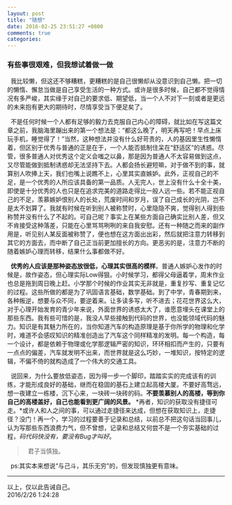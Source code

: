 ```yaml
---
layout: post
title: "随想"
date: 2016-02-25 23:51:27 +0800
comments: true
categories: 
---
```


### 有些事很艰难，但我想试着做一做

&nbsp;&nbsp;我比较懒，但这还不够糟糕，更糟糕的是自己很懒却从没意识到自己懒。把一切的懒惰、懈怠当做是自己享受生活的一种方式。或许是很多时候，自己都不觉得情况有多严峻，其实缘于对自己的要求低、期望低，当一个人不对下一刻或者是更远的未来抱有更大的期待时，尽情享受当下便足矣了。

<!--more-->

&nbsp;&nbsp;不是任何时候一个人都有足够的毅力去克服自己内心的障碍，就比如在写这篇文章之前，我脑海里蹦出来的第一个想法是：“都这么晚了，明天再写吧！早点上床玩手机，睡觉得了！”当然，这种想法并没有什么好苛责的，人的基因里生性懒惰着，但区别于优秀与普通的正是在于，一个人能否抵制住呆在“舒适区”的诱惑。尽管，很多普通人对优秀这个定义会嗤之以鼻，那是因为普通人不太容易做到这点，又尽管能做到抵制诱惑却无法坚持下去。人都会扬长避短嘛，对于做不到的事，就算别人吹捧上天，我们也嘴上说瞧不上，心里其实直嫉妒。此外，正视自己的不足，是一个优秀的人所应该具备的第一品质。人无完人，世上没有什么十全十美，即使是十分优秀的人也只是在追求完美的道路走得比一般人远一些。若不能正视自己的不足，羡慕嫉妒恨别人的长处，荒废时间和岁月，误了自己成长的光阴，岂不是太不划算了。我就有时候在听到别人被称赞时，心里隐隐不爽，觉得别人得到些称赞并没有什么了不起的。可自己呢？事实上在某些方面自己确实比别人差，但又不肯接受这种落差，只能在心里骂骂咧咧的来自我安慰。还有一种随之而来的副作用是，听见别人某反面被称赞了，便也想在这方面出出彩，然后就把注意力转移到其它的方面去，而中断了自己正当前更加擅长的方向。更恶劣的是，注意力不断的随着嫉妒心理而转移，结果什么事都做不好。

&nbsp;&nbsp;**优秀的人应该是那种姿态放很低，心理其实很高的模样**。普通人嫉妒心发作的时候是，故作姿态，但心理实际Low得狠。小时候学习，都得父母逼着学，周末作业也总是拖到周日晚上赶。小学那个时候的作业其实无非就是，重复抄写、重复记忆的过程。这些所做的都是为了巩固语言基础，数学基础。到了中学，青春期到来，各种叛逆，想要与众不同，要逆着来。让多读多写，听不进去；花花世界这么大，对于心理开始发育的青少年来说，外面世界的诱惑太大了，谁愿意埋头在课堂上的那些东西。我有些可惜的是，我没人早些接触到代码的世界，也没能领域代码的魅力。知识是有其魅力所在的，当你知道汽车的构造原理是基于你所学的物理和化学时，难道不会感叹知识的精准创造出了汽车这个同样精准的发明。每一个构造，每一个设计，都是依赖于物理或化学那逻辑严密的知识，环环相扣而产生的，只要有一点点的偏差，汽车就发明不出来，而世界就是这么巧妙，一堆知识，按特定的逻辑，不偏不倚的就构造成了一个伟大的交通工具。

&nbsp;&nbsp;说回来，为什么要放低姿态，因为得一步一个脚印，踏踏实实的完成该有的训练，才能形成良好的基础，继而在稳固的基石上建立起高楼大厦。不要好高骛远，想一夜建立一栋楼，沉下心来，一块砖一块砖的码。**不要羡慕别人的高楼，等到你自己的高楼盖好，自己也能看到更广阔的风景。** *再者，知识的获取没有捷径可走。*或许人和人之间的事，可以通过走捷径来达成，但想在获取知识上，走捷径？没门！再一个，学习的过程要善于记录和总结，以前总不把这句话当回事儿，认为写那些东西浪费力气，但不曾想，记录和总结又何尝不是一个夯实基础的过程，*码代码快没有，要没有Bug才叫好*。

> &nbsp;&nbsp;君子当慎独。  

&nbsp;&nbsp;ps:其实本来想说“与己斗，其乐无穷”的，但发现慎独更有意味。

---

以上，仅以此告诫自己。   
2016/2/26 1:24:28 